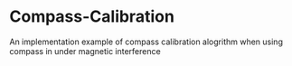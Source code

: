 # Compass-Calibration
An implementation example of compass calibration alogrithm  when using compass in under magnetic interference
